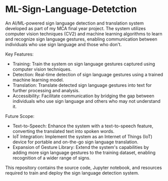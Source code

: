 # ML-Sign-Language-Detetction
An AI/ML-powered sign language detection and translation system developed as part of my MCA final year project. The system utilizes computer vision techniques (CV2) and machine learning algorithms to learn and recognize sign language gestures, enabling communication between individuals who use sign language and those who don't.

Key Features:
- Training: Train the system on sign language gestures captured using computer vision techniques.
- Detection: Real-time detection of sign language gestures using a trained machine learning model.
- Translation: Translate detected sign language gestures into text for further processing and analysis.
- Accessibility: Facilitate communication by bridging the gap between individuals who use sign language and others who may not understand it.

Future Scope:
- Text-to-Speech: Enhance the system with a text-to-speech feature, converting the translated text into spoken words.
- IoT Integration: Implement the system as an Internet of Things (IoT) device for portable and on-the-go sign language translation.
- Expansion of Gesture Library: Extend the system's capabilities by adding more sign language gestures to the training dataset, enabling recognition of a wider range of signs.

This repository contains the source code, Jupyter notebook, and resources required to train and deploy the sign language detection system.
